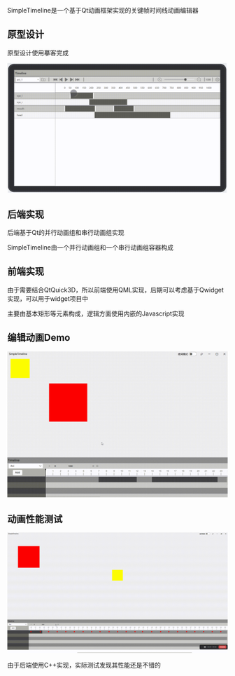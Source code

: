 SimpleTimeline是一个基于Qt动画框架实现的关键帧时间线动画编辑器

## 原型设计

原型设计使用摹客完成

![](image/1.gif)

## 后端实现

后端基于Qt的并行动画组和串行动画组实现

SimpleTimeline由一个并行动画组和一个串行动画组容器构成


## 前端实现

由于需要结合QtQuick3D，所以前端使用QML实现，后期可以考虑基于Qwidget实现，可以用于widget项目中

主要由基本矩形等元素构成，逻辑方面使用内嵌的Javascript实现

## 编辑动画Demo

![](image/2.gif)

## 动画性能测试

![](image/3.gif)

由于后端使用C++实现，实际测试发现其性能还是不错的
